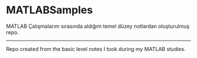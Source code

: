 # MATLABSamples


MATLAB Çalışmalarım sırasında aldığım temel düzey notlardan oluşturulmuş repo.

------------------------------------------------------------------------------

Repo created from the basic level notes I took during my MATLAB studies.
